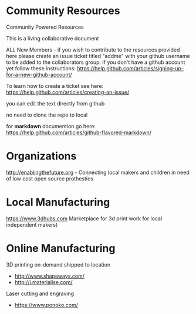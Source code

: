 # Community Resources
Community Powered Resources

This is a living collaborative document

ALL New Members - if you wish to contribute to the resources provided here please create an issue ticket titled "addme" with your github username to be added to the collaborators group. If you don't have a github account yet follow these instructions: https://help.github.com/articles/signing-up-for-a-new-github-account/

To learn how to create a ticket see here: https://help.github.com/articles/creating-an-issue/

you can edit the text directly from github

no need to clone the repo to local

for <b>markdown</b> documention go here: https://help.github.com/articles/github-flavored-markdown/

# Organizations
http://enablingthefuture.org - Connecting local makers and children in need of low cost open source prothestics

# Local Manufacturing

https://www.3dhubs.com Marketplace for 3d print work for local independent makers)

# Online Manufacturing

3D printing on-demand shipped to location

* http://www.shapeways.com/
* http://i.materialise.com/

Laser cutting and engraving

* https://www.ponoko.com/
